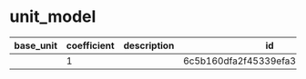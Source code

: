 # unit_model
|base_unit|coefficient|description|id|is_error|name|
|--|--|--|--|--|--|
||1||6c5b160dfa2f45339efa35c6306cf5a8|True|грамм|

